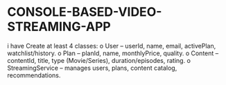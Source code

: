 # CONSOLE-BASED-VIDEO-STREAMING-APP
i have Create at least 4 classes:               o User – userId, name, email, activePlan, watchlist/history.             o Plan – planId, name, monthlyPrice,  quality.             o Content – contentId, title, type (Movie/Series), duration/episodes, rating.             o StreamingService – manages users, plans, content catalog, recommendations.
